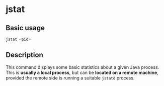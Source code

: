# jstat

## Basic usage

```bash
jstat <pid>
```

## Description

This command displays some basic statistics about a given Java process. This is **usually a local process**, but can be **located on a remote machine**, provided the remote side is running a suitable `jstatd` process.





